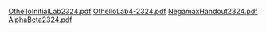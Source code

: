 [OthelloInitialLab2324.pdf](https://github.com/BoltNinja/Othello/files/14826982/OthelloInitialLab2324.pdf)
[OthelloLab4-2324.pdf](https://github.com/BoltNinja/Othello/files/14826983/OthelloLab4-2324.pdf)
[NegamaxHandout2324.pdf](https://github.com/BoltNinja/Othello/files/14826984/NegamaxHandout2324.pdf)
[AlphaBeta2324.pdf](https://github.com/BoltNinja/Othello/files/14826985/AlphaBeta2324.pdf)
